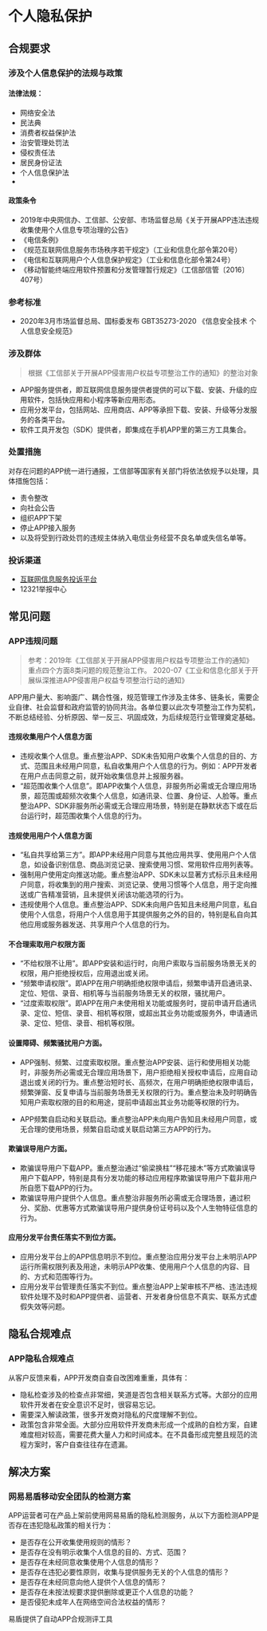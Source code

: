 # 个人隐私保护

## 合规要求

### 涉及个人信息保护的法规与政策

#### 法律法规：
- 网络安全法
- 民法典
- 消费者权益保护法
- 治安管理处罚法
- 侵权责任法
- 居民身份证法
- 个人信息保护法
- 

#### 政策条令
- 2019年中央网信办、工信部、公安部、市场监督总局《关于开展APP违法违规收集使用个人信息专项治理的公告》
- 《电信条例》
- 《规范互联网信息服务市场秩序若干规定》（工业和信息化部令第20号）
- 《电信和互联网用户个人信息保护规定》（工业和信息化部令第24号）
- 《移动智能终端应用软件预置和分发管理暂行规定》（工信部信管〔2016〕407号）
### 参考标准
- 2020年3月市场监督总局、国标委发布 GBT35273-2020 《信息安全技术 个人信息安全规范》

### 涉及群体

> 根据《工信部关于开展APP侵害用户权益专项整治工作的通知》的整治对象

- APP服务提供者，即互联网信息服务提供者提供的可以下载、安装、升级的应用软件，包括快应用和小程序等新应用形态。
- 应用分发平台，包括网站、应用商店、APP等承担下载、安装、升级等分发服务的各类平台。
- 软件工具开发包（SDK）提供者，即集成在手机APP里的第三方工具集合。

### 处置措施

对存在问题的APP统一进行通报，工信部等国家有关部门将依法依规予以处理，具体措施包括：
- 责令整改
- 向社会公告
- 组织APP下架
- 停止APP接入服务
- 以及将受到行政处罚的违规主体纳入电信业务经营不良名单或失信名单等。

### 投诉渠道

- [互联网信息服务投诉平台](https://ts.isc.org.cn/#/home)
- 12321举报中心

## 常见问题

### APP违规问题
> 参考：2019年《工信部关于开展APP侵害用户权益专项整治工作的通知》重点四个方面8类问题的规范整治工作。
> 2020-07《工业和信息化部关于开展纵深推进APP侵害用户权益专项整治行动的通知》


APP用户量大、影响面广、耦合性强，规范管理工作涉及主体多、链条长，需要企业自律、社会监督和政府监管的协同共治。各单位要以此次专项整治工作为契机，不断总结经验、分析原因、举一反三、巩固成效，为后续规范行业管理奠定基础。

#### 违规收集用户个人信息方面

- 违规收集个人信息。重点整治APP、SDK未告知用户收集个人信息的目的、方式、范围且未经用户同意，私自收集用户个人信息的行为。例如：APP开发者在用户点击同意之前，就开始收集信息并上报服务器。
- “超范围收集个人信息”。即APP收集个人信息，非服务所必需或无合理应用场景，超范围或超频次收集个人信息，如通讯录、位置、身份证、人脸等。重点整治APP、SDK非服务所必需或无合理应用场景，特别是在静默状态下或在后台运行时，超范围收集个人信息的行为。
 

#### 违规使用用户个人信息方面
- “私自共享给第三方”。即APP未经用户同意与其他应用共享、使用用户个人信息，如设备识别信息、商品浏览记录、搜索使用习惯、常用软件应用列表等。
- 强制用户使用定向推送功能。重点整治APP、SDK未以显著方式标示且未经用户同意，将收集到的用户搜索、浏览记录、使用习惯等个人信息，用于定向推送或广告精准营销，且未提供关闭该功能选项的行为。
- 违规使用个人信息。重点整治APP、SDK未向用户告知且未经用户同意，私自使用个人信息，将用户个人信息用于其提供服务之外的目的，特别是私自向其他应用或服务器发送、共享用户个人信息的行为。

#### 不合理索取用户权限方面

- “不给权限不让用”。即APP安装和运行时，向用户索取与当前服务场景无关的权限，用户拒绝授权后，应用退出或关闭。
- “频繁申请权限”。即APP在用户明确拒绝权限申请后，频繁申请开启通讯录、定位、短信、录音、相机等与当前服务场景无关的权限，骚扰用户。
- “过度索取权限”。即APP在用户未使用相关功能或服务时，提前申请开启通讯录、定位、短信、录音、相机等权限，或超出其业务功能或服务外，申请通讯录、定位、短信、录音、相机等权限。

#### 设置障碍、频繁骚扰用户方面。
  

- APP强制、频繁、过度索取权限。重点整治APP安装、运行和使用相关功能时，非服务所必需或无合理应用场景下，用户拒绝相关授权申请后，应用自动退出或关闭的行为。重点整治短时长、高频次，在用户明确拒绝权限申请后，频繁弹窗、反复申请与当前服务场景无关权限的行为。重点整治未及时明确告知用户索取权限的目的和用途，提前申请超出其业务功能等权限的行为。
  
- APP频繁自启动和关联启动。重点整治APP未向用户告知且未经用户同意，或无合理的使用场景，频繁自启动或关联启动第三方APP的行为。

#### 欺骗误导用户方面。
  
- 欺骗误导用户下载APP。重点整治通过“偷梁换柱”“移花接木”等方式欺骗误导用户下载APP，特别是具有分发功能的移动应用程序欺骗误导用户下载非用户所自愿下载APP的行为。
- 欺骗误导用户提供个人信息。重点整治非服务所必需或无合理场景，通过积分、奖励、优惠等方式欺骗误导用户提供身份证号码以及个人生物特征信息的行为。
  
#### 应用分发平台责任落实不到位方面。
  
- 应用分发平台上的APP信息明示不到位。重点整治应用分发平台上未明示APP运行所需权限列表及用途，未明示APP收集、使用用户个人信息的内容、目的、方式和范围等行为。
- 应用分发平台管理责任落实不到位。重点整治APP上架审核不严格、违法违规软件处理不及时和APP提供者、运营者、开发者身份信息不真实、联系方式虚假失效等问题。
 

## 隐私合规难点

### APP隐私合规难点

从客户反馈来看，APP开发商自查自改困难重重，具体有：
- 隐私检查涉及的检查点非常细，笑道是否包含相关联系方式等。大部分的应用软件开发者在安全意识不足时，很容易忘记。
- 需要深入解读政策，很多开发商对隐私的尺度理解不到位。
- 政策包含非常全面。大部分应用软件开发商未形成一个成熟的自检方案，自建难度相对较高，需要花费大量人力和时间成本。在不具备形成完整且规范的流程方案时，客户自查往往存在遗漏。

## 解决方案

### 网易易盾移动安全团队的检测方案

APP运营者可在产品上架前使用网易易盾的隐私检测服务，从以下方面检测APP是否存在违犯隐私政策的相关行为：
- 是否存在公开收集使用规则的情形？
- 是否存在没有明示收集个人信息的目的、方式、范围？
- 是否存在未经同意收集使用个人信息的情形？
- 是否存在违犯必要性原则，收集与提供服务无关的个人信息的情形？
- 是否存在未经同意向他人提供个人信息的情形？
- 是否存在未按法规要求提供删除或更正个人信息的功能？
- 是否侵犯未成年人在网络空间合法权益的情形？

易盾提供了自动APP合规测评工具
